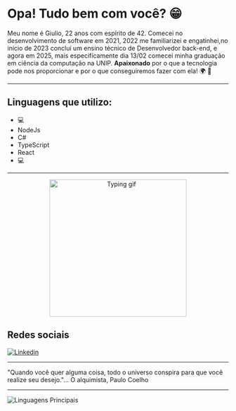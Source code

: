 # Opa! Tudo bem com você?  :grin:

Meu nome é Giulio, 22 anos com espírito de 42. Comecei no desenvolvimento de software em 2021, 2022 me familiarizei e engatinhei,no início de 2023 concluí um ensino técnico de Desenvolvedor back-end, e agora em 2025, mais especifícamente dia 13/02 comecei minha graduação em ciência da computação na UNIP. **Apaixonado** por o que a tecnologia pode nos proporcionar e por o que conseguiremos fazer com ela! :earth_africa: :rocket:

---

## Linguagens que utilizo: 
- :computer:
- NodeJs
- C#
- TypeScript
- React
- :computer:

---

<p align="center">
  <img style="text-align:center" src="https://media.tenor.com/jwnH8bI9f9kAAAAC/lonely-alone.gif" alt="Typing gif" height="312" width="312" />
</p>

## Redes sociais
[![Linkedin](https://img.shields.io/badge/LinkedIn-0077B5?style=for-the-badge&logo=linkedin&logoColor=white)](https://www.linkedin.com/in/giulio-de-souza-b67487277/) 

---

"Quando você quer alguma coisa, todo o universo conspira para que você realize seu desejo."... O alquimista, Paulo Coelho

---

![Linguagens Principais](https://github-readme-stats.vercel.app/api/top-langs/?username=GiulioSouza&theme=tokyonight&hide_border=true&custom_title=Linguagens%20%Principais)



